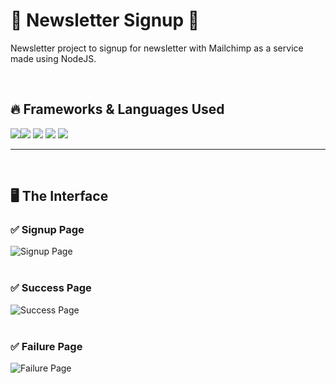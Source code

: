 # 📧 Newsletter Signup 📧

Newsletter project to signup for newsletter with Mailchimp as a service made using NodeJS.

<br>

## 🔥 Frameworks & Languages Used
<img src="https://img.shields.io/badge/Node.js-339933?style=for-the-badge&logo=nodedotjs&logoColor=white" /><img src="https://img.shields.io/badge/Express.js-000000?style=for-the-badge&logo=express&logoColor=white" />
<img src="https://img.shields.io/badge/HTML5-E34F26?style=for-the-badge&logo=html5&logoColor=white" /> 
<img src="https://img.shields.io/badge/CSS3-1572B6?style=for-the-badge&logo=css3&logoColor=white" />
<img src="https://img.shields.io/badge/Bootstrap-563D7C?style=for-the-badge&logo=bootstrap&logoColor=white" />

<hr><br>

## 🖥️ The Interface

### ✅ Signup Page

![Signup Page](https://user-images.githubusercontent.com/74038190/219849163-203a40e4-fa20-46e8-8464-ade1210d06a2.png)
<br><br>

### ✅ Success Page

![Success Page](https://user-images.githubusercontent.com/74038190/219849161-5ba27e54-f2ef-4fb3-8421-04145e03a553.png)
<br><br>

### ✅ Failure Page

![Failure Page](https://user-images.githubusercontent.com/74038190/219849157-dab12191-d1d9-4039-81e4-851942b28a22.png)
<br><br>
